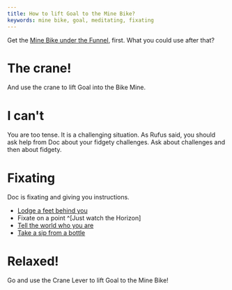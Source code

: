 ```yaml
---
title: How to lift Goal to the Mine Bike?
keywords: mine bike, goal, meditating, fixating
---
```


Get the [Mine Bike under the Funnel](/06-garbage-mine/050-mine-bike-to-goal.md), first. What you could use after that?

# The crane!
And use the crane to lift Goal into the Bike Mine.

# I can't
You are too tense. It is a challenging situation. As Rufus said, you should ask help from Doc about your fidgety challenges. Ask about challenges and then about fidgety.

# Fixating
Doc is fixating and giving you instructions.
 - [Lodge a feet behind you](062-feet.md)
 - Fixate on a point ^[Just watch the Horizon]
 - [Tell the world who you are](063-world.md)
 - [Take a sip from a bottle](064-bottle.md)

# Relaxed!
Go and use the Crane Lever to lift Goal to the Mine Bike!
